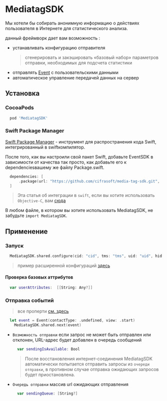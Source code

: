 
# MediatagSDK
Мы хотели бы собирать анонимную информацию о действиях пользователя в Интернете для статистического анализа. 

данный фреймворк дает вам возможность :
- устанавливать конфигурацию отправителя
  > сгенерировать и закэшировать «базовый набор» параметров отправки, необходимых для подсчета статистики
- отправлять [Event](https://github.com/cifrasoft/media-tag-sdk/blob/master/Sources/models/Event.swift/) с пользовательскими данными
- автоматическое управление передачей данных на сервер

## Установка

### CocoaPods

```rb
  pod 'MediatagSDK'
```

### Swift Package Manager

[Swift Package Manager](https://swift.org/package-manager/) - инструмент для распространения кода Swift, интегрированный в swiftкомпилятор.

После того, как вы настроили свой пакет Swift, добавьте EventSDK в зависимости от качества так просто, как добавьте его к dependenciesвашему же файлу Package.swift.

```swift
  dependencies: [
      .package(url: "https://github.com/cifrasoft/media-tag-sdk.git", .upToNextMajor(from: "0.1.1"))
  ]
```
> Эта статья об интеграции в `swift`, если вы хотите использовать `Objective-C`, вам [сюда](https://github.com/cifrasoft/media-tag-sdk/blob/master/Sources/NS/Readme.ns.md)

В любом файле, в котором вы хотите использовать MediatagSDK, не забудьте `import MediatagSDK`.

## Применение
### Запуск
```swift
  MediatagSDK.shared.configure(cid: "cid", tms: "tms", uid: "uid", hid: "hid", uidc: 1212)
```
> пример расширенной конфигураций  [здесь](https://github.com/cifrasoft/media-tag-sdk/blob/master/Sources/Readme.advanced.md)
#### Проверка базовых аттрибутов
  ```swift
    var userAttributes:  [[String: Any?]]
  ```

### Отправка событий
> все проперти [см. здесь](https://github.com/cifrasoft/media-tag-sdk/blob/master/Sources/models/Event.swift)
```swift
  let event = Event(contactType: .undefined, view: .start)
    MediatagSDK.shared.next(event)
```

- `Возможность отправки` 
  если запрос не может быть отправлен или отклонен, URL-адрес будет добавлен в очередь сообщений 
  ```swift 
    var sendingIsAvailable: Bool
  ```
    > После восстановления интернет-соединения MediatagSDK автоматически попытается отправить запросы из `очереди отправки`, в противном случае отправка ожидающих запросов будет приостановлена.
  
- `Очередь отправки`
  массив url ожидающих отправления
  ```swift
    var sendingQueue: [String?]
  ```
  
